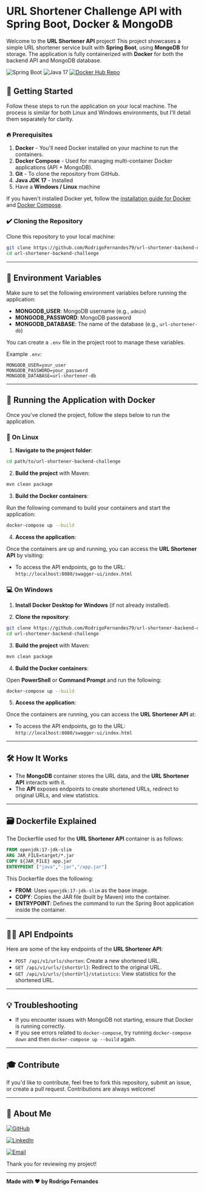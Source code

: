 
# URL Shortener Challenge API with Spring Boot, Docker & MongoDB

Welcome to the **URL Shortener API** project! This project showcases a simple URL shortener service built with **Spring Boot**, using **MongoDB** for storage. The application is fully containerized with **Docker** for both the backend API and MongoDB database.

![Spring Boot](https://img.shields.io/badge/Spring%20Boot-3.3.5-green) ![Java 17](https://img.shields.io/badge/Java-17-orange) [![Docker Hub Repo](https://img.shields.io/docker/pulls/fernandesrh/urlshortener-api.svg)](https://hub.docker.com/r/fernandesrh/urlshortener-api)


## 🚀 Getting Started

Follow these steps to run the application on your local machine. The process is similar for both Linux and Windows environments, but I'll detail them separately for clarity.

### 🔥 Prerequisites

1. **Docker** - You'll need Docker installed on your machine to run the containers.
2. **Docker Compose** - Used for managing multi-container Docker applications (API + MongoDB).
3. **Git** - To clone the repository from GitHub.
4. **Java JDK 17** - Installed
5.  Have a **Windows / Linux** machine

If you haven't installed Docker yet, follow the [installation guide for Docker](https://docs.docker.com/get-docker/) and [Docker Compose](https://docs.docker.com/compose/install/).

### ✔️ Cloning the Repository

Clone this repository to your local machine:

```bash
git clone https://github.com/RodrigoFernandes79/url-shortener-backend-challenge.git
cd url-shortener-backend-challenge
```

---

## 📜 Environment Variables

Make sure to set the following environment variables before running the application:

- **MONGODB_USER**: MongoDB username (e.g., `admin`)
- **MONGODB_PASSWORD**: MongoDB password
- **MONGODB_DATABASE**: The name of the database (e.g., `url-shortener-db`)

You can create a `.env` file in the project root to manage these variables.

Example `.env`:

```
MONGODB_USER=your_user
MONGODB_PASSWORD=your_password
MONGODB_DATABASE=url-shortener-db
```

---

## 🐳 Running the Application with Docker

Once you've cloned the project, follow the steps below to run the application.

### 🐧 On Linux

1. **Navigate to the project folder**:

```bash
cd path/to/url-shortener-backend-challenge
```
2. **Build the project** with Maven:

```bash
mvn clean package
```
3. **Build the Docker containers**:

Run the following command to build your containers and start the application:

```bash
docker-compose up --build
```

4. **Access the application**:

Once the containers are up and running, you can access the **URL Shortener API** by visiting:

- To access the API endpoints, go to the URL: `http://localhost:8080/swagger-ui/index.html`

### 💻 On Windows

1. **Install Docker Desktop for Windows** (if not already installed).

2. **Clone the repository**:

```bash
git clone https://github.com/RodrigoFernandes79/url-shortener-backend-challenge.git
cd url-shortener-backend-challenge
```
3. **Build the project** with Maven:

```bash
mvn clean package
```
4. **Build the Docker containers**:

Open **PowerShell** or **Command Prompt** and run the following:

```bash
docker-compose up --build
```

5. **Access the application**:

Once the containers are running, you can access the **URL Shortener API** at:

- To access the API endpoints, go to the URL: `http://localhost:8080/swagger-ui/index.html`

---

## 🛠️ How It Works

- The **MongoDB** container stores the URL data, and the **URL Shortener API** interacts with it.
- The **API** exposes endpoints to create shortened URLs, redirect to original URLs, and view statistics.

---

## 🗃️ Dockerfile Explained

The Dockerfile used for the **URL Shortener API** container is as follows:

```dockerfile
FROM openjdk:17-jdk-slim
ARG JAR_FILE=target/*.jar
COPY ${JAR_FILE} app.jar
ENTRYPOINT ["java","-jar","/app.jar"]
```

This Dockerfile does the following:

- **FROM**: Uses `openjdk:17-jdk-slim` as the base image.
- **COPY**: Copies the JAR file (built by Maven) into the container.
- **ENTRYPOINT**: Defines the command to run the Spring Boot application inside the container.

---

## 🧑‍💻 API Endpoints

Here are some of the key endpoints of the **URL Shortener API**:

- `POST /api/v1/urls/shorten`: Create a new shortened URL.
- `GET /api/v1/urls/{shortUrl}`: Redirect to the original URL.
- `GET /api/v1/urls/{shortUrl}/statistics`: View statistics for the shortened URL.

---

## 💡 Troubleshooting

- If you encounter issues with MongoDB not starting, ensure that Docker is running correctly.
- If you see errors related to `docker-compose`, try running `docker-compose down` and then `docker-compose up --build` again.

---

## 🎓 Contribute

If you'd like to contribute, feel free to fork this repository, submit an issue, or create a pull request. Contributions are always welcome!

---

## 📝 About Me

[![GitHub](https://img.shields.io/badge/GitHub-RodrigoFernandes79-24292F?logo=github&logoColor=white)](https://github.com/RodrigoFernandes79)

[![LinkedIn](https://img.shields.io/badge/LinkedIn-Rodrigo%20Fernandes-0077B5?logo=linkedin&logoColor=white)](https://www.linkedin.com/in/rodrigo-fernandes-b12b7a169/)

[![Email](https://img.shields.io/badge/Email-rodrigohf79%40hotmail.com-D14836?logo=gmail&logoColor=white)](mailto:rodrigohf79@hotmail.com)

Thank you for reviewing my project!

---

**Made with ❤️ by Rodrigo Fernandes**
